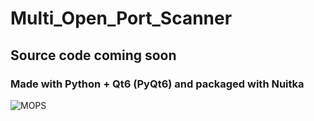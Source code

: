 # Multi_Open_Port_Scanner

## Source code coming soon
### Made with Python + Qt6 (PyQt6) and packaged with Nuitka


![MOPS](https://user-images.githubusercontent.com/1978099/170514457-7a7d0474-628c-4f1e-a7b2-acad235d9447.gif)
